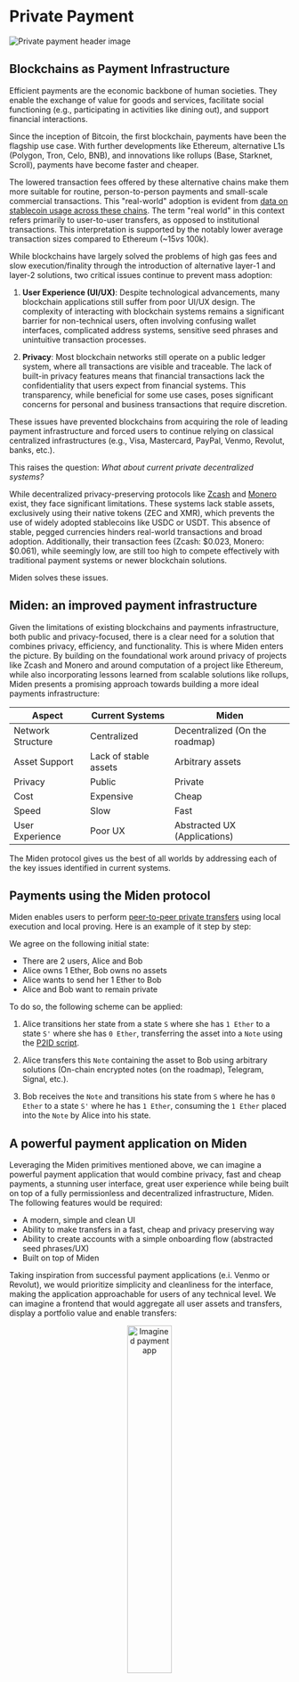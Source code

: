 # Private Payment

![Private payment header image](../../assets/images/private_payment.png)

## Blockchains as Payment Infrastructure

Efficient payments are the economic backbone of human societies. They enable the exchange of value for goods and services, facilitate social functioning (e.g., participating in activities like dining out), and support financial interactions.

Since the inception of Bitcoin, the first blockchain, payments have been the flagship use case. With further developments like Ethereum, alternative L1s (Polygon, Tron, Celo, BNB), and innovations like rollups (Base, Starknet, Scroll), payments have become faster and cheaper.

The lowered transaction fees offered by these alternative chains make them more suitable for routine, person-to-person payments and small-scale commercial transactions. This "real-world" adoption is evident from [data on stablecoin usage across these chains](https://app.artemisanalytics.com/stablecoins?chain=all&stablecoinMetric=STABLECOIN_MC). The term "real world" in this context refers primarily to user-to-user transfers, as opposed to institutional transactions. This interpretation is supported by the notably lower average transaction sizes compared to Ethereum (~$15 vs ~$100k).

While blockchains have largely solved the problems of high gas fees and slow execution/finality through the introduction of alternative layer-1 and layer-2 solutions, two critical issues continue to prevent mass adoption:

1. **User Experience (UI/UX)**: Despite technological advancements, many blockchain applications still suffer from poor UI/UX design. The complexity of interacting with blockchain systems remains a significant barrier for non-technical users, often involving confusing wallet interfaces, complicated address systems, sensitive seed phrases and unintuitive transaction processes.

2. **Privacy**: Most blockchain networks still operate on a public ledger system, where all transactions are visible and traceable. The lack of built-in privacy features means that financial transactions lack the confidentiality that users expect from financial systems. This transparency, while beneficial for some use cases, poses significant concerns for personal and business transactions that require discretion.

These issues have prevented blockchains from acquiring the role of leading payment infrastructure and forced users to continue relying on classical centralized infrastructures (e.g., Visa, Mastercard, PayPal, Venmo, Revolut, banks, etc.).

This raises the question: *What about current private decentralized systems?*

While decentralized privacy-preserving protocols like [Zcash](https://z.cash) and [Monero](https://getmonero.org) exist, they face significant limitations. These systems lack stable assets, exclusively using their native tokens (ZEC and XMR), which prevents the use of widely adopted stablecoins like USDC or USDT. This absence of stable, pegged currencies hinders real-world transactions and broad adoption. Additionally, their transaction fees (Zcash: $0.023, Monero: $0.061), while seemingly low, are still too high to compete effectively with traditional payment systems or newer blockchain solutions.

Miden solves these issues.

## Miden: an improved payment infrastructure

Given the limitations of existing blockchains and payments infrastructure, both public and privacy-focused, there is a clear need for a solution that combines privacy, efficiency, and functionality. This is where Miden enters the picture. By building on the foundational work around privacy of projects like Zcash and Monero and around computation of a project like Ethereum, while also incorporating lessons learned from scalable solutions like rollups, Miden presents a promising approach towards building a more ideal payments infrastructure:

| Aspect | Current Systems | Miden |
|--------|-----------------|-------|
| Network Structure | Centralized | Decentralized (On the roadmap) |
| Asset Support | Lack of stable assets | Arbitrary assets |
| Privacy | Public | Private |
| Cost | Expensive | Cheap |
| Speed | Slow | Fast |
| User Experience | Poor UX | Abstracted UX (Applications) |

The Miden protocol gives us the best of all worlds by addressing each of the key issues identified in current systems.

## Payments using the Miden protocol

Miden enables users to perform [peer-to-peer private transfers](https://polygon.technology/blog/polygon-miden-transaction-model-2) using local execution and local proving. Here is an example of it step by step:

We agree on the following initial state:

- There are 2 users, Alice and Bob
- Alice owns 1 Ether, Bob owns no assets
- Alice wants to send her 1 Ether to Bob
- Alice and Bob want to remain private

To do so, the following scheme can be applied:

1. Alice transitions her state from a state `S` where she has `1 Ether` to a state `S'` where she has `0 Ether`, transferring the asset into a `Note` using the [P2ID script](https://github.com/0xPolygonMiden/miden-base/blob/main/miden-lib/asm/note_scripts/P2ID.masm).

2. Alice transfers this `Note` containing the asset to Bob using arbitrary solutions (On-chain encrypted notes (on the roadmap), Telegram, Signal, etc.).

3. Bob receives the `Note` and transitions his state from `S` where he has `0 Ether` to a state `S'` where he has `1 Ether`, consuming the `1 Ether` placed into the `Note` by Alice into his state.

## A powerful payment application on Miden

Leveraging the Miden primitives mentioned above, we can imagine a powerful payment application that would combine privacy, fast and cheap payments, a stunning user interface, great user experience while being built on top of a fully permissionless and decentralized infrastructure, Miden. The following features would be required:

- A modern, simple and clean UI
- Ability to make transfers in a fast, cheap and privacy preserving way
- Ability to create accounts with a simple onboarding flow (abstracted seed phrases/UX)
- Built on top of Miden

Taking inspiration from successful payment applications (e.i. Venmo or Revolut), we would prioritize simplicity and cleanliness for the interface, making the application approachable for users of any technical level. We can imagine a frontend that would aggregate all user assets and transfers, display a portfolio value and enable transfers:

<p align="center">
    <img src="../../assets/images/payment_application.png" width="40%" alt="Imagined payment app">
</p>

We could imagine additional features which could be added to this type of application:

- Simple DeFi page, aggregating best sources of yield / lending / borrowing from different Miden protocols
- Phone-to-phone tap payment
- Creation of digital bank cards and integration with Apple / Google Pay
- Creation of physical bank cards (Gnosis card, Crypto.com card, etc.)

## Conclusion

Miden represents a significant leap forward in blockchain-based payment systems, addressing key limitations of existing solutions. By combining privacy, programmability, and scalability, it opens the door to user-friendly applications that could revolutionize how we transact, as presented above.

## Additional thoughts and questions

#### A better UX on Miden: Account abstraction

*Question: Why would a user have a better UX on Miden than on another blockchain?*

Ethereum has set the standard for accounts in the VM-enabled blockchain world. There are two types of accounts in Ethereum:

- Externally owned accounts (EOA): are created by generating a public/private ECDSA key pair. Does not hold code. Can initiate transactions.
- Contract accounts (Smart contracts): are created by being deployed on the Ethereum blockchain by an EOA. Holds code which can be executed. Can't initiate transactions.

We clearly understand here that Ethereum has made the choice to separate user accounts from executable code. What if we could merge both to enable programmable user accounts? Welcoming `Account abstraction`, which can be defined as follows:

"Account abstraction is a method of setting up a blockchain network in which users' assets are stored exclusively in smart contracts, and not in external accounts (External Owned Accounts, EOAs). When using this approach, a crypto wallet turns into a unique smart contract that can be programmed for various purposes."

[What is account abstraction and why is it important - Medium - Aleksander](https://medium.com/@alex-100/what-is-account-abstraction-and-why-is-it-important-9627a4ced4f3)

Miden supports full account abstraction, enabling full programmability of user accounts defined as follows:

<p align="center">
    <img src="../../assets/images/account.png" width="40%" alt="Account definition">
</p>

The `Miden VM code` field hints that all Miden accounts are `abstracted`, which enables arbitrary logic to be executed against them, opening the door to unbounded functionalities. Using these innovations, we can imagine improvements in UX like social recovery, abstracted seed phrases, Face-ID signing, and many more.

#### Making private transfers

*Question: How can the application developer use Miden to make private transfers?*

Using the [Miden SDK](https://www.npmjs.com/package/@demox-labs/miden-sdk?activeTab=readme) or the [Miden client](https://github.com/0xPolygonMiden/miden-client), an application developer can import Miden core components into their application, enabling them to create accounts, use the [Miden VM](https://github.com/0xPolygonMiden/miden-vm) to make state transitions (transactions) and generate notes, [Miden prover](https://github.com/facebook/winterfell) to make proofs and preserve privacy, and more.

#### Account storage

*Question: Where and how would I store my account?*

The user account, assets and private key would be stored securely on device. For additional redundancy, we could add social recovery solutions, storage of an encrypted account state in the cloud, and more.

#### Secure enclave and Keystore

*Question: I don't really know what a private key is and it seems too important for me to store it safely, how can I do it?*

To make the user onboarding seamless, we would want to abstract away seed phrases and complex blockchain security measures. We could achieve this using the secure element of modern phones which stores key-pairs in trusted execution environments (TEEs) enabling signatures. They are currently used for face or finger recognition, login, WebAuthn, payment and more:

- [Secure enclave](https://support.apple.com/en-gb/guide/security/sec59b0b31ff/web) for Apple phones
- [Keystore](https://developer.android.com/privacy-and-security/keystore) for Android phones

To leverage these secure elements in Miden, we would need to implement signature verification for their supported signature schemes. A signature scheme supported by both of these secure elements is [ECDSA](https://en.wikipedia.org/wiki/Elliptic_Curve_Digital_Signature_Algorithm). [ECDSA signature verification](https://github.com/0xPolygonMiden/miden-vm/blob/4923e3d69622e6b8a5d91fab2949cb83845cf134/stdlib/tests/crypto/ecdsa_secp256k1.rs) support on Miden would enable users to sign Miden transactions using their phones' face / finger recognition, password, etc., making the onboarding flow simpler.

#### The relayer

*Question: Considering that the transactions are made locally by the users, how would notes be handled and delivered to the recipients?*

Relaying could be handled in different ways:

- Off-chain relaying: the application or external actors could provide relaying services for the notes of the users (losing privacy against the relayer)
- On-chain relaying: the users could use on-chain encrypted notes to interact with other users (on the roadmap)

The first method could be assimilated with a `PUSH` scheme where the source would send their notes to the relayer and the relayer would send those notes to the intended target. The second method could be assimilated as a `PULL` scheme where the source would encrypt notes and send them to the Miden rollup. The application would then need to filter existing notes from the rollup notes tree and consume relevant notes for the target user (which could be done on action or time basis).

#### Miden name service

*Question: How would I easily find and interact with my contacts if addresses are a bunch of random characters starting with `0x`?*

To simplify the addition and management of contacts and make the experience more recognizable by web2 users, we could improve the address book of the application by leveraging [Miden name service](../identity/miden_name_service.md). A name service is essential for users to easily find, send and remember contacts (We do not store phone numbers as numbers in our phones, we store them as names, attached is the phone number e.g. Mom -> +123456789).

#### Users need to sign a transaction for each action

*Question: Wouldn't I have a bad experience needing to sign each and every action I make inside the application?*

Most web3 apps forced their users to sign a transaction for each of their actions because each state update of a blockchain requires a valid account signature. We can solve this using these two solutions:

- Batching of user actions: User actions can be batched and do not need to be sent on each action.
- Hybrid web2 / web3 apps: Not everything needs to live on-chain, the application developer can handle some of the actions on a classic web2 backend, while the users keep sovereignty over their assets and data in a web3 way.

#### What about fees?

*Question: Wouldn't I need to pay a lot in fees for each transaction?*

Any digital system incurs costs, be it centralized or decentralized. The cost of the material, running the software, employees, offices, etc. The default behavior for web2 applications is to subsidize these costs for their users, making the use of the service free and finding other ways to make profit. Current blockchains (web3) impose gas fees on their users relative to their computational use of the system. This payment of fees on each action has made the user experience and the cost to use blockchain systems higher than their web2 counterparts, hindering the adoption of blockchain-based applications.

Miden's account abstraction solves this by enabling application developers to subsidize gas costs for their users through a [paymaster](https://www.stackup.sh/blog/what-are-paymasters) scheme. Furthermore, the cost incurred by fees on Miden would be small; thanks to [private scaling](#privacy-scales-better).
